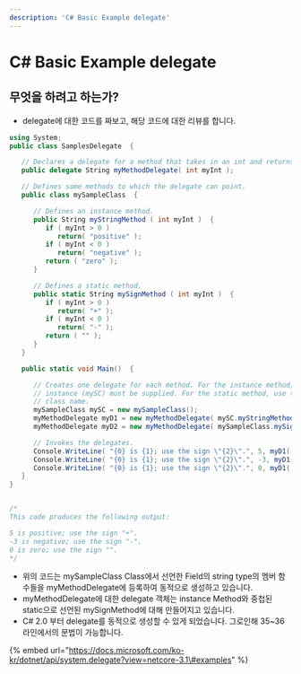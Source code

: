 ```yaml
---
description: 'C# Basic Example delegate'
---
```


# C\# Basic Example delegate

## 무엇을 하려고 하는가?

* delegate에 대한 코드를 짜보고, 해당 코드에 대한 리뷰를 합니다.

```csharp
using System;
public class SamplesDelegate  {

   // Declares a delegate for a method that takes in an int and returns a String.
   public delegate String myMethodDelegate( int myInt );

   // Defines some methods to which the delegate can point.
   public class mySampleClass  {

      // Defines an instance method.
      public String myStringMethod ( int myInt )  {
         if ( myInt > 0 )
            return( "positive" );
         if ( myInt < 0 )
            return( "negative" );
         return ( "zero" );
      }

      // Defines a static method.
      public static String mySignMethod ( int myInt )  {
         if ( myInt > 0 )
            return( "+" );
         if ( myInt < 0 )
            return( "-" );
         return ( "" );
      }
   }

   public static void Main()  {

      // Creates one delegate for each method. For the instance method, an
      // instance (mySC) must be supplied. For the static method, use the
      // class name.
      mySampleClass mySC = new mySampleClass();
      myMethodDelegate myD1 = new myMethodDelegate( mySC.myStringMethod );
      myMethodDelegate myD2 = new myMethodDelegate( mySampleClass.mySignMethod );

      // Invokes the delegates.
      Console.WriteLine( "{0} is {1}; use the sign \"{2}\".", 5, myD1( 5 ), myD2( 5 ) );
      Console.WriteLine( "{0} is {1}; use the sign \"{2}\".", -3, myD1( -3 ), myD2( -3 ) );
      Console.WriteLine( "{0} is {1}; use the sign \"{2}\".", 0, myD1( 0 ), myD2( 0 ) );
   }
}


/*
This code produces the following output:

5 is positive; use the sign "+".
-3 is negative; use the sign "-".
0 is zero; use the sign "".
*/
```

* 위의 코드는 mySampleClass Class에서 선언한 Field의 string type의 멤버 함수들을 myMethodDelegate에 등록하여 동적으로 생성하고 있습니다.
* myMethodDelegate에 대한 delegate 객체는 instance Method와 중첩된 static으로 선언된 mySignMethod에 대해 만들어지고 있습니다.
* C\# 2.0 부터 delegate를 동적으로 생성할 수 있게 되었습니다. 그로인해 35~36라인에서의 문법이 가능합니다.

{% embed url="https://docs.microsoft.com/ko-kr/dotnet/api/system.delegate?view=netcore-3.1\#examples" %}



